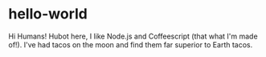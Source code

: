 # hello-world

Hi Humans!
Hubot here, I like Node.js and Coffeescript (that what I'm made of!).
I've had tacos on the moon and find them far superior to Earth tacos.
